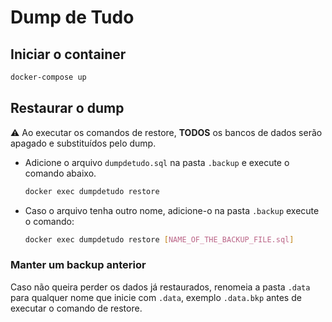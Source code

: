 # Dump de Tudo

## Iniciar o container
    
```bash
docker-compose up
```

## Restaurar o dump

⚠️ Ao executar os comandos de restore, **TODOS** os bancos de dados serão apagado e substituídos pelo dump.

- Adicione o arquivo `dumpdetudo.sql` na pasta `.backup` e execute o comando abaixo.

    ```bash
    docker exec dumpdetudo restore
    ```

- Caso o arquivo tenha outro nome, adicione-o na pasta `.backup` execute o comando:

    ```bash
    docker exec dumpdetudo restore [NAME_OF_THE_BACKUP_FILE.sql]
    ```

### Manter um backup anterior

Caso não queira perder os dados já restaurados, renomeia a pasta `.data` para  qualquer nome que inicie com `.data`, exemplo `.data.bkp` antes de executar o comando de restore.